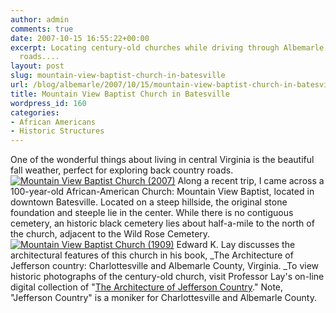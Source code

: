 ```yaml
---
author: admin
comments: true
date: 2007-10-15 16:55:22+00:00
excerpt: Locating century-old churches while driving through Albemarle's scenic country
  roads....
layout: post
slug: mountain-view-baptist-church-in-batesville
url: /blog/albemarle/2007/10/15/mountain-view-baptist-church-in-batesville/
title: Mountain View Baptist Church in Batesville
wordpress_id: 160
categories:
- African Americans
- Historic Structures
---
```


One of the wonderful things about living in central Virginia is the beautiful fall weather, perfect for exploring back country roads. [![Mountain View Baptist Church (2007)](http://www.locohistory.org/blog/wp-content/uploads/2007/10/mtviewchurch.jpg)](http://www.locohistory.org/blog/?attachment_id=161) Along a recent trip, I came across a 100-year-old African-American Church: Mountain View Baptist, located in downtown Batesville. Located on a steep hillside, the original stone foundation and steeple lie in the center. While there is no contiguous cemetery, an historic black cemetery lies about half-a-mile to the north of the church, adjacent to the Wild Rose Cemetery. [![Mountain View Baptist Church (1909)](http://www.locohistory.org/blog/wp-content/uploads/2007/10/mtview1909.jpg)](http://www.locohistory.org/blog/?attachment_id=162) Edward K. Lay discusses the architectural features of this church in his book, _The Architecture of Jefferson country: Charlottesville and Albemarle County, Virginia. _To view historic photographs of the century-old church, visit Professor Lay's on-line digital collection of "[The Architecture of  Jefferson Country](http://lib.virginia.edu/digital/collections/image/jefferson_country.html)." Note, "Jefferson Country" is a moniker for Charlottesville and Albemarle County.
